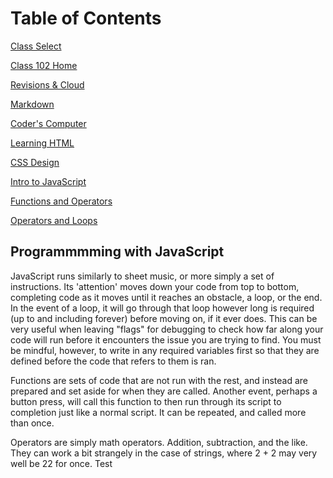 # Table of Contents

[Class Select](README.md)

[Class 102 Home](home102.md)

[Revisions & Cloud](revisionsCloud.md)

[Markdown](learningMarkdown.md)

[Coder's Computer](codersComputer.md)

[Learning HTML](learningHTML.md)

[CSS Design](webCSS.md)

[Intro to JavaScript](introJS.md)

[Functions and Operators](functionsOperators.md)

[Operators and Loops](loopsOperators.md)

## Programmmming with JavaScript

JavaScript runs similarly to sheet music, or more simply a set of instructions. Its 'attention' moves down your code from top to bottom, completing code as it moves until it reaches an obstacle, a loop, or the end. In the event of a loop, it will go through that loop however long is required (up to and including forever) before moving on, if it ever does. This can be very useful when leaving "flags" for debugging to check how far along your code will run before it encounters the issue you are trying to find. You must be mindful, however, to write in any required variables first so that they are defined before the code that refers to them is ran.

Functions are sets of code that are not run with the rest, and instead are prepared and set aside for when they are called. Another event, perhaps a button press, will call this function to then run through its script to completion just like a normal script. It can be repeated, and called more than once.

Operators are simply math operators. Addition, subtraction, and the like. They can work a bit strangely in the case of strings, where 2 + 2 may very well be 22 for once.
Test
